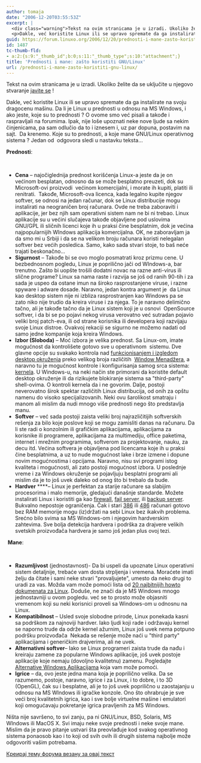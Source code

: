 ```yaml
---
author: tomaja
date: "2006-12-20T03:55:53Z"
excerpt: |
  <div class="warning">Tekst na ovim stranicama je u izradi. Ukoliko želite da se uključite u njegovo stvaranje <a href="http://www.linuxo.org/contact">javite se</a> !</div>
  <p>Dakle, već koristite Linux ili se upravo spremate da ga instalirate na svoju dragocenu ma&scaron;inu. Da li je Linux u prednosti u odnosu na MS Windows, i ako jeste, koje su to prednosti ? O ovome smo već pisali a takođe i raspravljali na forumima. Ipak, nije lo&scaron;e upoznati neke nove ljude sa nekim činjenicama, pa sam odlučio da to i iznesem i, uz par dopuna, postavim na sajt.&nbsp; Da krenemo. Koje su to prednosti, a koje mane GNU/Linux operativnog sistema ? Jedan od&nbsp; odgovora sledi u nastavku teksta...  <br /></p>
guid: https://forum.linuxo.org/2006/12/20/prednosti-i-mane-zasto-koristiti-gnu-linux/
id: 1487
tc-thumb-fld:
- a:2:{s:9:"_thumb_id";b:0;s:11:"_thumb_type";s:10:"attachment";}
title: 'Prednosti i mane: zašto koristiti GNU/Linux'
url: /prednosti-i-mane-zasto-koristiti-gnu-linux/
---
```

<div class="warning">
  Tekst na ovim stranicama je u izradi. Ukoliko želite da se uključite u njegovo stvaranje <a href="http://www.linuxo.org/contact">javite se</a> !
</div>

Dakle, već koristite Linux ili se upravo spremate da ga instalirate na svoju dragocenu ma&scaron;inu. Da li je Linux u prednosti u odnosu na MS Windows, i ako jeste, koje su to prednosti ? O ovome smo već pisali a takođe i raspravljali na forumima. Ipak, nije lo&scaron;e upoznati neke nove ljude sa nekim činjenicama, pa sam odlučio da to i iznesem i, uz par dopuna, postavim na sajt.&nbsp; Da krenemo. Koje su to prednosti, a koje mane GNU/Linux operativnog sistema ? Jedan od&nbsp; odgovora sledi u nastavku teksta&#8230; 

<!-- google_ad_client = "pub-3610215697370887"; google_ad_width = 336; google_ad_height = 280; google_ad_format = "336x280_as"; google_ad_type = "text_image"; //2006-11-28: square google_ad_channel = "4193549010"; google_color_border = "FFFFFF"; google_color_bg = "FFFFFF"; google_color_link = "666688"; google_color_text = "000000"; google_color_url = "bbbbcc"; //-->

**Prednosti**:

&nbsp;

  * **Cena** &#8211; najočiglednija prednost kori&scaron;ćenja Linux-a jeste da je on većinom besplatan, odnosno da se može besplatno preuzeti, dok su Microsoft-ovi proizvodi&nbsp; većinom komercijalni, i morate ih kupiti, platiti ili renitrati.&nbsp; Takođe, Microsoft-ova licenca, kada legalno kupite njegov softver, se odnosi na jedan računar, dok se Linux distribucije mogu instalirati na neograničen broj računara. Ovde ne treba zaboraviti i aplikacije, jer bez njih sam operativni sistem nam ne bi ni trebao. Linux aplikacije su u većini slučajeva takođe objavljene pod uslovima GNU/GPL ili sličnih licenci koje ih u praksi čine besplatnim, dok je većina najpopularnijih WIndows aplikacija komercijalna. OK, ne zaboravljam ja da smo mi u Srbiji i da se na velikom broju računara koristi nelegalan softver bez većih posledica. Samo, kako sada stvari stoje, to ba&scaron; neće trajati beskonačno&#8230; 
  * **Sigurnost** &#8211; Takođe bi se ovo moglo posmatrati kroz prizmu cene. U bezbednosnom pogledu, Linux je poprilično jači od WIndows-a, bar trenutno. Za&scaron;to bi uop&scaron;te tro&scaron;ili dodatni novac na razne anti-virus ili slične programe? Linux sa nama raste i razvija se jo&scaron; od ranih 90-tih i za sada je uspeo da ostane imun na &scaron;iroko rasprostanjene viruse, i razne spyware i adware dosade. Naravno, jedan kontra argument je&nbsp; da Linux kao desktop sistem nije ni izbliza rasprostranjen kao Windows pa se zato niko nije trudio da kreira viruse i za njega. To je naravno delimično tačno, ali je takođe tačno da je Linux sistem koji je u osnovi&nbsp; OpenSource softver, i da bi se po pojavi nekog virusa verovatno već sutradan pojavio veliki broj patch-eva, ili od strane korisnika ili developera koji razvijaju svoje Linux distroe. Ovakvoj rekaciji se sigurno ne možemo nadati od samo jedne kompanije koja kreira Windows. 
  * **Izbor (Sloboda)** &#8211; Moć izbora je velika prednost. Sa Linux-om, imate mogućnost da kontroli&scaron;ete gotovo sve u operativnom&nbsp; sistemu. Dve glavne opcije su svakako kontrola nad <a href="http://xwinman.org/" target="_blank" title="Window Managers for Linux">funkcionisanjem i izgledom desktop okruženja</a> preko velikog broja različitih&nbsp; <a href="http://en.wikipedia.org/wiki/X_window_manager" target="_blank" title="WIKI: X Window Managers">Window Menadžera</a>, a naravno tu je mogućnost kontrole i konfigurisanja samog srca sistema: <a href="http://en.wikipedia.org/wiki/Kernel_%28computer_science%29" target="_blank" title="WIKI: Linux Kernel">kernela</a>. U Windows-u, na neki način ste primorani da koristite default desktop okruženje ili da rizikujete blokiranje sistema sa "third-party" shell-ovima. O kontroli kernela da i ne govorim. Dalje, postoji neverovatno &scaron;irok spektar različitih Linux distribucija, od onih za op&scaron;tu namenu do visoko specijalizovanih. Neki ovu &scaron;arolikost smatraju i manom ali mislim da nudi mnogo vi&scaron;e prednosti nego &scaron;to predstavlja manu.&nbsp; 
  * **Softver** &#8211; već sada postoji zaista veliki broj najrazličitijih softverskih re&scaron;enja za bilo koje poslove koji se mogu zamisliti danas na računaru. Da li ste radi o konzolnim ili grafičkim aplikacijama, aplikacijama za korisnike ili programere, aplikacijama za multimediju, office paketima, internet i mrežnim programima, softverom za projektovanje, nauku, za decu itd. Većina softvera je objavljena pod licencama koje ih u praksi čine besplatnima, a uz to nude mogućnost lake i brze izmene i dopune novim mogućnostima i opcijama. Naravno, nisu svi programi istog kvaliteta i mogućnosti, ali zato postoji mogućnost izbora. U poslednje vreme i za Windows okruženje se pojavljuju besplatni programi ali mislim da je to jo&scaron; uvek daleko od onog &scaron;to bi trebalo da bude. 
  * **Hardver** ****&#8211; Linux je perfektan za starije računare sa slabijim procesorima i malo memorije, gledajući dana&scaron;nje standarde. Možete instalirati Linux i koristiti ga kao <a href="http://www.howtoforge.com/perfect_linux_firewall_ipcop" target="_blank" title="Perfect Linux Firewall using IPCOP">firewall</a>, <a href="http://www.real-time.com/linuxsolutions/fileserver.html" target="_blank" title="Linux as a File Server">fajl server</a>, ili <a href="http://www.linuxjournal.com/article/8590" target="_blank" title="Linux Backup Server">backup server</a>. Bukvalno nepostoje ograničenja. Čak i stari <a href="http://en.wikipedia.org/wiki/Intel_80386" target="_blank" title="WIKI: Intel 386">386</a> ili <a href="http://en.wikipedia.org/wiki/Intel_80486" target="_blank" title="WIKI: Intel 486">486</a> računari gotovo bez RAM memorije mogu (iz)držati na sebi Linux bez ikakvih problema. Srećno bilo svima sa MS Windows-om i njegovim hardverskim zahtevima. Sve bolja detekcija hardvera i podr&scaron;ka za drajvere velikih svetskih proizvođača hardvera je samo jo&scaron; jedan plus ovoj tezi. 



&nbsp;**Mane**:

&nbsp;

  * **Razumljivost** (jednostavnost)- Da bi uspeli da upoznate Linux operativni sistem detaljnije, trebaće vam dosta strpljenja i vremena. Moraćete imati želju da čitate i sami neke stvari "provaljujete", umesto da neko drugi to uradi za vas. Možda vam može pomoći lista od <a href="http://foogazi.com/2006/11/24/20-must-read-howtos-and-guides-for-linux/" target="_blank" title="20 Must Read Howtos and Guides for Linux">20 najbitnijih howto dokumenata za Linux</a>. Dodu&scaron;e, ne znači da je MS Windows mnogo jednostavniji u ovom pogledu. već se to prosto može objasniti vremenom koji su neki korisnici proveli sa Windows-om u odnosnu na Linux. 
  * **Kompatibilnost** &#8211; Usled svoje slobodne prirode, Linux ponekada kasni sa podr&scaron;kom za najnoviji hardver. Iako ljudi koji rade i održavaju kernel se naporno trude da održe kernel ažurnim, Linux jo&scaron; uvek nema potpuno podr&scaron;ku proizvođača&nbsp; Nekada se re&scaron;enje može naći u "third party" aplikacijama i generičkim drajverima, ali ne uvek.
  * **Alternativni softver**&#8211; Iako se Linux programeri zaista trude da nađu i kreiraju zamene za popularne Windows aplikacije, jo&scaron; uvek postoje aplikacije koje nemaju (dovoljno kvalitetnu) zamenu. Pogledajte <a href="http://www.foogazi.com/2006/11/10/alternatives-to-windows-programs/" target="_blank" title="Alternatives to Windows Applications">Alternative Windows Aplikacijama</a> koja vam može pomoći.
  * **Igrice** &#8211; da, ovo jeste jedna mana koja je poprilično velika. Da se razumemo, postoje, naravno, igrice i za Linux, i to dobre, i to 3D (OpenGL), čak su i besplatne, ali je to jo&scaron; uvek poprilično u zaostajanju u odnosu na MS WIndows ili igračke konzole. Ono &scaron;to ohrabruje je sve veći broj kvalitetnih igrica, kao i sve bolje virtuelne ma&scaron;ine i emulatori koji omogućavaju pokretanje igrica pravljenih za MS Windows. 

Ni&scaron;ta nije savr&scaron;eno, to svi zanju, pa ni GNU/Linux, BSD, Solaris, MS WIndows ili MacOS X. Svi imaju neke svoje prednosti i neke svoje mane. Mislim da je pravo pitanje ustvari &scaron;ta preovlađuje kod svakog operativnog sistema ponaosob kao i to koji od svih ovih ili drugih sistema najbolje može odgovoriti va&scaron;im potrebama.

[Креирај тему форума везану за овај текст](https://linuxo.org/nova-tema-na-forumu/?se_pid=1487)